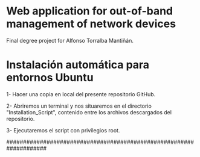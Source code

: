 # Web application for out-of-band management of network devices 

Final degree project for Alfonso Torralba Mantiñán. 

# Instalación automática para entornos Ubuntu

  1- Hacer una copia en local del presente repositorio GitHub.
  
  2- Abriremos un terminal y nos situaremos en el directorio "Installation_Script", contenido entre los archivos descargados del repositorio.
  
  3- Ejecutaremos el script con privilegios root.
  
####################################################################
